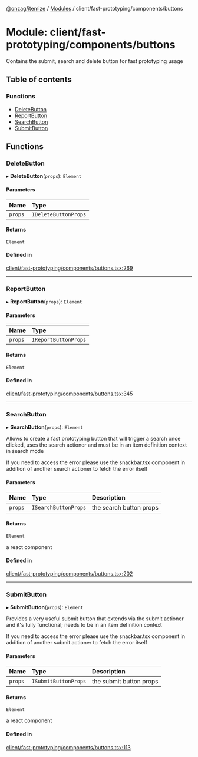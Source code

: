 [@onzag/itemize](../README.md) / [Modules](../modules.md) / client/fast-prototyping/components/buttons

# Module: client/fast-prototyping/components/buttons

Contains the submit, search and delete button for fast prototyping
usage

## Table of contents

### Functions

- [DeleteButton](client_fast_prototyping_components_buttons.md#deletebutton)
- [ReportButton](client_fast_prototyping_components_buttons.md#reportbutton)
- [SearchButton](client_fast_prototyping_components_buttons.md#searchbutton)
- [SubmitButton](client_fast_prototyping_components_buttons.md#submitbutton)

## Functions

### DeleteButton

▸ **DeleteButton**(`props`): `Element`

#### Parameters

| Name | Type |
| :------ | :------ |
| `props` | `IDeleteButtonProps` |

#### Returns

`Element`

#### Defined in

[client/fast-prototyping/components/buttons.tsx:269](https://github.com/onzag/itemize/blob/59702dd5/client/fast-prototyping/components/buttons.tsx#L269)

___

### ReportButton

▸ **ReportButton**(`props`): `Element`

#### Parameters

| Name | Type |
| :------ | :------ |
| `props` | `IReportButtonProps` |

#### Returns

`Element`

#### Defined in

[client/fast-prototyping/components/buttons.tsx:345](https://github.com/onzag/itemize/blob/59702dd5/client/fast-prototyping/components/buttons.tsx#L345)

___

### SearchButton

▸ **SearchButton**(`props`): `Element`

Allows to create a fast prototyping button that will trigger a search
once clicked, uses the search actioner and must be in an item definition context
in search mode

If you need to access the error please use the snackbar.tsx component
in addition of another search actioner to fetch the error itself

#### Parameters

| Name | Type | Description |
| :------ | :------ | :------ |
| `props` | `ISearchButtonProps` | the search button props |

#### Returns

`Element`

a react component

#### Defined in

[client/fast-prototyping/components/buttons.tsx:202](https://github.com/onzag/itemize/blob/59702dd5/client/fast-prototyping/components/buttons.tsx#L202)

___

### SubmitButton

▸ **SubmitButton**(`props`): `Element`

Provides a very useful submit button that extends via the submit
actioner and it's fully functional; needs to be in an item
definition context

If you need to access the error please use the snackbar.tsx component
in addition of another submit actioner to fetch the error itself

#### Parameters

| Name | Type | Description |
| :------ | :------ | :------ |
| `props` | `ISubmitButtonProps` | the submit button props |

#### Returns

`Element`

a react component

#### Defined in

[client/fast-prototyping/components/buttons.tsx:113](https://github.com/onzag/itemize/blob/59702dd5/client/fast-prototyping/components/buttons.tsx#L113)
